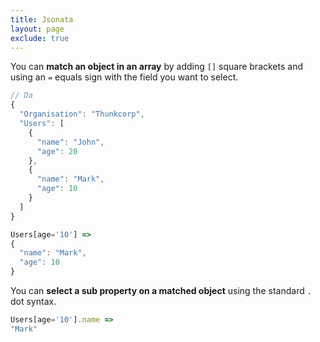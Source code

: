 ```yaml
---
title: Jsonata
layout: page
exclude: true
---
```


You can **match an object in an array** by adding `[]` square brackets and using an `=` equals sign with the field you want to select.
```js
// Da
{
  "Organisation": "Thunkcorp",
  "Users": [
    {
      "name": "John",
      "age": 20
    },
    {
      "name": "Mark",
      "age": 10
    }
  ]
}
```

```js
Users[age='10'] =>
{
  "name": "Mark",
  "age": 10
}
```

You can **select a sub property on a matched object**  using the standard `.` dot syntax.
```js
Users[age='10'].name =>
"Mark"
```
<!--stackedit_data:
eyJoaXN0b3J5IjpbLTE0NTI0MjIyOTcsLTY0Njc4ODY0M119
-->